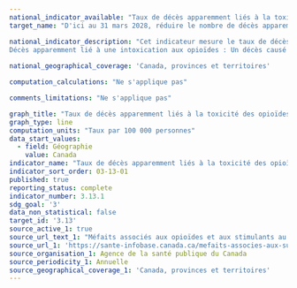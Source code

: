 ```yaml
---
national_indicator_available: "Taux de décès apparemment liés à la toxicité des opioïdes par 100 000 habitants"
target_name: "D'ici au 31 mars 2028, réduire le nombre de décès apparemment liés à la toxicité des opioïdes à 10 pour 100 000 habitants"

national_indicator_description: "Cet indicateur mesure le taux de décès apparemment liés à la toxicité des opioïdes par 100 000 habitants. <br><br>
Décès apparemment lié à une intoxication aux opioïdes : Un décès causé par intoxication (empoisonnement) ou la toxicité d'une substance consommée, lorsqu'une ou plusieurs des substances en cause(s) sont des opioïdes, peu importe la façon dont elles ont été obtenues (p. ex. illégalement ou sur ordonnance). D’autres substances peuvent également être impliquées."
  
national_geographical_coverage: 'Canada, provinces et territoires'

computation_calculations: "Ne s'applique pas"

comments_limitations: "Ne s'applique pas"

graph_title: "Taux de décès apparemment liés à la toxicité des opioïdes par 100 000 habitants"
graph_type: line
computation_units: "Taux par 100 000 personnes"
data_start_values:
  - field: Géographie
    value: Canada
indicator_name: "Taux de décès apparemment liés à la toxicité des opioïdes par 100 000 habitants"
indicator_sort_order: 03-13-01
published: true
reporting_status: complete
indicator_number: 3.13.1
sdg_goal: '3'
data_non_statistical: false
target_id: '3.13'
source_active_1: true
source_url_text_1: "Méfaits associés aux opioïdes et aux stimulants au Canada"
source_url_1: 'https://sante-infobase.canada.ca/mefaits-associes-aux-substances/opioides-stimulants/index.html'
source_organisation_1: Agence de la santé publique du Canada
source_periodicity_1: Annuelle
source_geographical_coverage_1: 'Canada, provinces et territoires'
---
```

